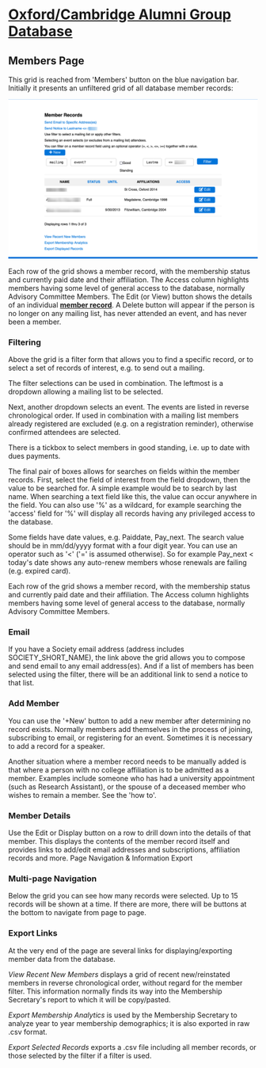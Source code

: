 # [Oxford/Cambridge Alumni Group Database](index.md)

## Members Page

This grid is reached from 'Members' button on the blue navigation bar. Initially it presents an unfiltered grid of all database member records:

![members grid](images/members.png)

Each row of the grid shows a member record, with the membership status and currently paid date and their affiliation. The Access column highlights members having some level of general access to the  database, normally  Advisory Committee Members. The Edit (or View) button shows the details of an individual [**member record**](./member_record.md). A Delete button will appear if the person is no longer on any mailing list, has never attended an event, and has never been a member.

### Filtering

Above the grid is a filter form that allows you to find a specific record, or to select a set of records of interest, e.g. to send out a mailing.

The filter selections can be used in combination. The leftmost is a dropdown allowing a mailing list to be selected.

Next, another dropdown selects an event. The events are listed in reverse chronological order. If used in combination with a mailing list members already registered are excluded (e.g. on a registration reminder), otherwise confirmed attendees are selected.

There is a tickbox to select members in good standing, i.e. up to date with dues payments.

The final pair of boxes allows for searches on fields within the member records. First, select the field of interest from the field dropdown, then the value to be  searched for. A simple example would be to search by last name. When searching a text field like this, the value can occur anywhere in the field. You can also use '%' as a wildcard, for example searching the 'access' field for '%' will display all records having any privileged access to the database.

Some fields have date values, e.g. Paiddate, Pay_next. The search value should be in mm/dd/yyyy format with a four digit year. You can use an operator such as '<' ('=' is assumed otherwise). So for example Pay_next < today's date shows any auto-renew members whose renewals are failing (e.g. expired card).

Each row of the grid shows a member record, with the membership status and currently paid date and their affiliation. The Access column highlights members having some level of general access to the  database, normally  Advisory Committee Members.

### Email

If you have a Society email address (address includes SOCIETY_SHORT_NAME), the link above the grid allows you to compose and send email to any email address(es). And if a list of members has been selected using the filter, there will be an additional link to send a notice to that list.

### Add Member

You can use the '+New' button to add a new member after determining no record exists. Normally members add themselves in the process of joining, subscribing to email, or registering for an event. Sometimes it is necessary to add a record for a speaker.

Another situation where a member record needs to be manually added is that where a person with no college affiliation is to be admitted as a member. Examples include someone who has had a university appointment (such as Research Assistant), or the spouse of a deceased member who wishes to remain a member. See the 'how to'.

### Member Details

Use the Edit or Display button on a row to drill down into the details of that member. This displays the contents of the member record itself and provides links to add/edit email addresses and subscriptions, affiliation records and more.
Page Navigation & Information Export

### Multi-page Navigation

Below the grid you can see how many records were selected. Up to 15 records
will be shown at a time. If there are more, there will be buttons at the bottom
to navigate from page to page.

### Export Links

At the very end of the page are several links for displaying/exporting member data from
the database.

*View Recent New Members* displays a grid of recent new/reinstated members in reverse chronological order, without regard for the member filter. This information normally finds its way into the Membership Secretary's report to which it will be copy/pasted.

*Export Membership Analytics* is used by the Membership Secretary to analyze year to year membership demographics; it is also exported in raw .csv format.

*Export Selected Records* exports a .csv file including all member records, or those selected by the filter if a filter is used.
